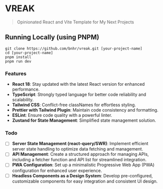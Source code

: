 # VREAK

> Opinionated React and Vite Template for My Next Projects

## Running Locally (using PNPM)

```
git clone https://github.com/bnhr/vreak.git [your-project-name]
cd [your-project-name]
pnpm install
pnpm run dev
```

### Features

- **React 18**: Stay updated with the latest React version for enhanced performance.
- **TypeScript**: Strongly typed language for better code reliability and scalability.
- **Tailwind CSS**: Conflict-free classNames for effortless styling.
- **Prettier with Tailwind Plugin**: Maintain code consistency and formatting.
- **ESLint**: Ensure code quality with a powerful linter.
- **Zustand for State Management**: Simplified state management solution.

### Todo

- [ ] **Server State Management (react-query/SWR)**: Implement efficient server state handling to optimize data fetching and management.
- [ ] **API Management**: Create a structured approach for managing APIs, including a fetcher function and API list for streamlined integration.
- [ ] **PWA Configuration**: Set up a minimalistic Progressive Web App (PWA) configuration for enhanced user experience.
- [ ] **Headless Components as a Design System**: Develop pre-configured, customizable components for easy integration and consistent UI design.
